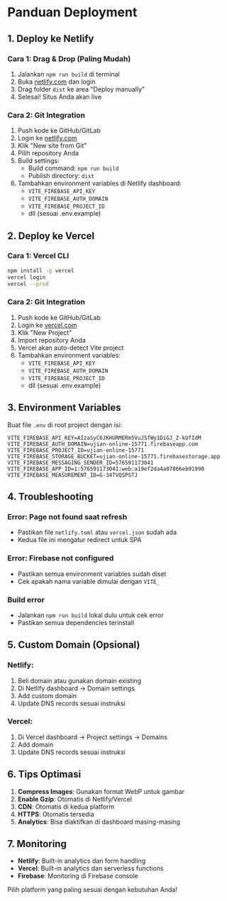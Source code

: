 # Panduan Deployment

## 1. Deploy ke Netlify

### Cara 1: Drag & Drop (Paling Mudah)
1. Jalankan `npm run build` di terminal
2. Buka [netlify.com](https://netlify.com) dan login
3. Drag folder `dist` ke area "Deploy manually"
4. Selesai! Situs Anda akan live

### Cara 2: Git Integration
1. Push kode ke GitHub/GitLab
2. Login ke [netlify.com](https://netlify.com)
3. Klik "New site from Git"
4. Pilih repository Anda
5. Build settings:
   - Build command: `npm run build`
   - Publish directory: `dist`
6. Tambahkan environment variables di Netlify dashboard:
   - `VITE_FIREBASE_API_KEY`
   - `VITE_FIREBASE_AUTH_DOMAIN`
   - `VITE_FIREBASE_PROJECT_ID`
   - dll (sesuai .env.example)

## 2. Deploy ke Vercel

### Cara 1: Vercel CLI
```bash
npm install -g vercel
vercel login
vercel --prod
```

### Cara 2: Git Integration
1. Push kode ke GitHub/GitLab
2. Login ke [vercel.com](https://vercel.com)
3. Klik "New Project"
4. Import repository Anda
5. Vercel akan auto-detect Vite project
6. Tambahkan environment variables:
   - `VITE_FIREBASE_API_KEY`
   - `VITE_FIREBASE_AUTH_DOMAIN`
   - `VITE_FIREBASE_PROJECT_ID`
   - dll (sesuai .env.example)

## 3. Environment Variables

Buat file `.env` di root project dengan isi:
```
VITE_FIREBASE_API_KEY=AIzaSyC6JKHURMERm5VuJSfWy1DiGJ_Z-kUfIdM
VITE_FIREBASE_AUTH_DOMAIN=ujian-online-15771.firebaseapp.com
VITE_FIREBASE_PROJECT_ID=ujian-online-15771
VITE_FIREBASE_STORAGE_BUCKET=ujian-online-15771.firebasestorage.app
VITE_FIREBASE_MESSAGING_SENDER_ID=576591173041
VITE_FIREBASE_APP_ID=1:576591173041:web:a19ef2da4a07866eb91990
VITE_FIREBASE_MEASUREMENT_ID=G-34TVQSPSTJ
```

## 4. Troubleshooting

### Error: Page not found saat refresh
- Pastikan file `netlify.toml` atau `vercel.json` sudah ada
- Kedua file ini mengatur redirect untuk SPA

### Error: Firebase not configured
- Pastikan semua environment variables sudah diset
- Cek apakah nama variable dimulai dengan `VITE_`

### Build error
- Jalankan `npm run build` lokal dulu untuk cek error
- Pastikan semua dependencies terinstall

## 5. Custom Domain (Opsional)

### Netlify:
1. Beli domain atau gunakan domain existing
2. Di Netlify dashboard → Domain settings
3. Add custom domain
4. Update DNS records sesuai instruksi

### Vercel:
1. Di Vercel dashboard → Project settings → Domains
2. Add domain
3. Update DNS records sesuai instruksi

## 6. Tips Optimasi

1. **Compress Images**: Gunakan format WebP untuk gambar
2. **Enable Gzip**: Otomatis di Netlify/Vercel
3. **CDN**: Otomatis di kedua platform
4. **HTTPS**: Otomatis tersedia
5. **Analytics**: Bisa diaktifkan di dashboard masing-masing

## 7. Monitoring

- **Netlify**: Built-in analytics dan form handling
- **Vercel**: Built-in analytics dan serverless functions
- **Firebase**: Monitoring di Firebase console

Pilih platform yang paling sesuai dengan kebutuhan Anda!